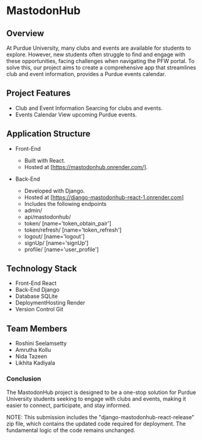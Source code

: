 # MastodonHub

## Overview

At Purdue University, many clubs and events are available for students to explore. However, new students often struggle to find and engage with these opportunities, facing challenges when navigating the PFW portal. To solve this, our project aims to create a comprehensive app that streamlines club and event information, provides a Purdue events calendar.

## Project Features

- Club and Event Information Searcing for clubs and events.
- Events Calendar View upcoming Purdue events.

## Application Structure

- Front-End

  - Built with React.
  - Hosted at [https://mastodonhub.onrender.com/].

- Back-End
  - Developed with Django.
  - Hosted at [https://django-mastodonhub-react-1.onrender.com]
  - Includes the following endpoints
  - admin/
  - api/mastodonhub/
  - token/ [name='token_obtain_pair']
  - token/refresh/ [name='token_refresh']
  - logout/ [name='logout']
  - signUp/ [name='signUp']
  - profile/ [name='user_profile']

## Technology Stack

- Front-End React
- Back-End Django
- Database SQLite
- DeploymentHosting Render
- Version Control Git

## Team Members

- Roshini Seelamsetty
- Amrutha Kollu
- Nida Tazeen
- Likhita Kadiyala

### Conclusion

The MastodonHub project is designed to be a one-stop solution for Purdue University students seeking to engage with clubs and events, making it easier to connect, participate, and stay informed.

NOTE: This submission includes the "django-mastodonhub-react-release" zip file, which contains the updated code required for deployment. The fundamental logic of the code remains unchanged.
